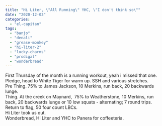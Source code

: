 ```yaml
---
title: "Hi Liter, \"All Running\" YHC, \"I don't think so\""
date: "2020-12-03"
categories: 
  - "el-capitan"
tags: 
  - "banjo"
  - "denali"
  - "grease-monkey"
  - "hi-liter-2"
  - "lucky-charms"
  - "prodigal"
  - "wonderbread"
---
```


First Thursday of the month is a running workout, yeah i missed that one.  
Pledge, head to White Tiger for warm up. SSH and various stretches.  
Pre Thing. 75% to James Jackson, 10 Merkins, run back, 20 backwards lunge.  
Thing. At the creek on Maynard,  75% to Weatherstone, 10 Merkins, run back, 20 backwards lunge or 10 low squats - alternating; 7 round trips.  
Return to flag, 50 four count LBCs.  
Hi Liter took us out.  
Wonderbread, Hi Liter and YHC to Panera for coffeeteria.
